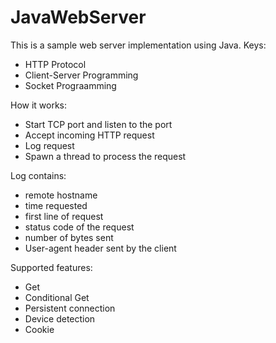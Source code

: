 # JavaWebServer
This is a sample web server implementation using Java.
Keys:
* HTTP Protocol
* Client-Server Programming
* Socket Prograamming

How it works:
* Start TCP port and listen to the port
* Accept incoming HTTP request
* Log request
* Spawn a thread to process the request

Log contains:
* remote hostname
* time requested
* first line of request
* status code of the request
* number of bytes sent
* User-agent header sent by the client

Supported features:
* Get
* Conditional Get
* Persistent connection
* Device detection
* Cookie
